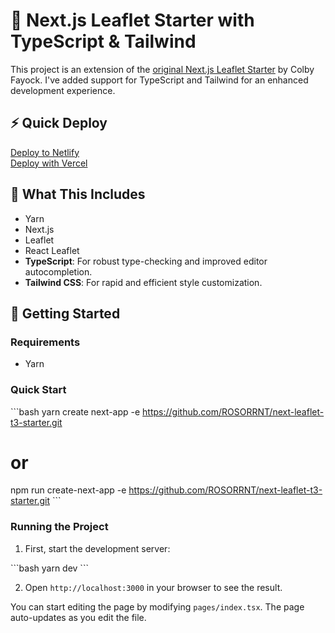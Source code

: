 # 🍃 Next.js Leaflet Starter with TypeScript & Tailwind

This project is an extension of the [original Next.js Leaflet Starter](https://github.com/colbyfayock/next-leaflet-starter) by Colby Fayock. I've added support for TypeScript and Tailwind for an enhanced development experience.

## ⚡ Quick Deploy

[Deploy to Netlify](#)  
[Deploy with Vercel](#)

## 🧰 What This Includes

- Yarn
- Next.js
- Leaflet
- React Leaflet
- **TypeScript**: For robust type-checking and improved editor autocompletion.
- **Tailwind CSS**: For rapid and efficient style customization.

## 🚀 Getting Started

### Requirements

- Yarn

### Quick Start

\```bash
yarn create next-app -e https://github.com/ROSORRNT/next-leaflet-t3-starter.git
# or
npm run create-next-app -e https://github.com/ROSORRNT/next-leaflet-t3-starter.git
\```

### Running the Project

1. First, start the development server:

\```bash
yarn dev
\```

2. Open `http://localhost:3000` in your browser to see the result.

You can start editing the page by modifying `pages/index.tsx`. The page auto-updates as you edit the file.
